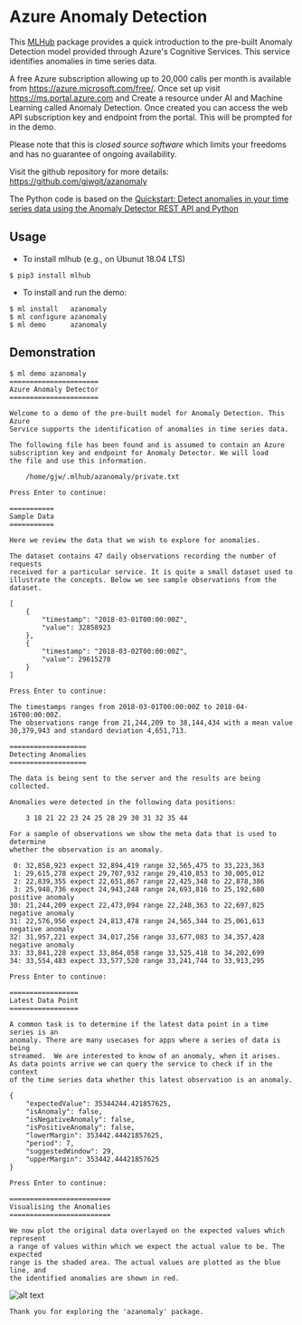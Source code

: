 Azure Anomaly Detection
=======================

This [MLHub](https://mlhub.ai) package provides a quick introduction
to the pre-built Anomaly Detection model provided through Azure's
Cognitive Services. This service identifies anomalies in time series
data.

A free Azure subscription allowing up to 20,000 calls per month is
available from https://azure.microsoft.com/free/. Once set up visit
https://ms.portal.azure.com and Create a resource under AI and Machine
Learning called Anomaly Detection. Once created you can access the web
API subscription key and endpoint from the portal. This will be
prompted for in the demo.

Please note that this is *closed source software* which limits your
freedoms and has no guarantee of ongoing availability.

Visit the github repository for more details:
<https://github.com/gjwgit/azanomaly>

The Python code is based on the [Quickstart: Detect anomalies in your
time series data using the Anomaly Detector REST API and
Python](https://docs.microsoft.com/en-us/azure/cognitive-services/anomaly-detector/quickstarts/detect-data-anomalies-python)

Usage
-----

- To install mlhub (e.g., on Ubunut 18.04 LTS)

```shell
$ pip3 install mlhub
```

- To install and run the demo:

```shell
$ ml install   azanomaly
$ ml configure azanomaly
$ ml demo      azanomaly
```

Demonstration
-------------

```console
$ ml demo azanomaly
======================
Azure Anomaly Detector
======================

Welcome to a demo of the pre-built model for Anomaly Detection. This Azure
Service supports the identification of anomalies in time series data.

The following file has been found and is assumed to contain an Azure 
subscription key and endpoint for Anomaly Detector. We will load 
the file and use this information.

    /home/gjw/.mlhub/azanomaly/private.txt

Press Enter to continue: 

===========
Sample Data
===========

Here we review the data that we wish to explore for anomalies.

The dataset contains 47 daily observations recording the number of requests
received for a particular service. It is quite a small dataset used to 
illustrate the concepts. Below we see sample observations from the dataset.

[
    {
        "timestamp": "2018-03-01T00:00:00Z",
        "value": 32858923
    },
    {
        "timestamp": "2018-03-02T00:00:00Z",
        "value": 29615278
    }
] 

Press Enter to continue: 

The timestamps ranges from 2018-03-01T00:00:00Z to 2018-04-16T00:00:00Z.
The observations range from 21,244,209 to 38,144,434 with a mean value
30,379,943 and standard deviation 4,651,713.

===================
Detecting Anomalies
===================

The data is being sent to the server and the results are being collected.

Anomalies were detected in the following data positions: 

    3 18 21 22 23 24 25 28 29 30 31 32 35 44 

For a sample of observations we show the meta data that is used to determine
whether the observation is an anomaly.

 0: 32,858,923 expect 32,894,419 range 32,565,475 to 33,223,363  
 1: 29,615,278 expect 29,707,932 range 29,410,853 to 30,005,012  
 2: 22,839,355 expect 22,651,867 range 22,425,348 to 22,878,386  
 3: 25,948,736 expect 24,943,248 range 24,693,816 to 25,192,680 positive anomaly
30: 21,244,209 expect 22,473,094 range 22,248,363 to 22,697,825 negative anomaly
31: 22,576,956 expect 24,813,478 range 24,565,344 to 25,061,613 negative anomaly
32: 31,957,221 expect 34,017,256 range 33,677,083 to 34,357,428 negative anomaly
33: 33,841,228 expect 33,864,058 range 33,525,418 to 34,202,699  
34: 33,554,483 expect 33,577,520 range 33,241,744 to 33,913,295  

Press Enter to continue: 

=================
Latest Data Point
=================

A common task is to determine if the latest data point in a time series is an
anomaly. There are many usecases for apps where a series of data is being 
streamed.  We are interested to know of an anomaly, when it arises. 
As data points arrive we can query the service to check if in the context
of the time series data whether this latest observation is an anomaly.

{
    "expectedValue": 35344244.421857625,
    "isAnomaly": false,
    "isNegativeAnomaly": false,
    "isPositiveAnomaly": false,
    "lowerMargin": 353442.44421857625,
    "period": 7,
    "suggestedWindow": 29,
    "upperMargin": 353442.44421857625
}

Press Enter to continue: 

=========================
Visualising the Anomalies
=========================

We now plot the original data overlayed on the expected values which represent
a range of values within which we expect the actual value to be. The expected
range is the shaded area. The actual values are plotted as the blue line, and
the identified anomalies are shown in red.
```
![alt
text](request-data.png "Actual Values versus Range of Expected Values")

```console
Thank you for exploring the 'azanomaly' package.
```

